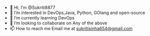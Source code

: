 - 👋 Hi, I’m @Sukriti8877
- 👀 I’m interested in  DevOps,Java, Python, GOlang and open-source
- 🌱 I’m currently learning DevOps
- 💞️ I’m looking to collaborate on Any of the above 
- 📫 How to reach me Email me at sukritisinha654@gmail.com

<!---
Sukriti8877/Sukriti8877 is a ✨ special ✨ repository because its `README.md` (this file) appears on your GitHub profile.
You can click the Preview link to take a look at your changes.
--->
